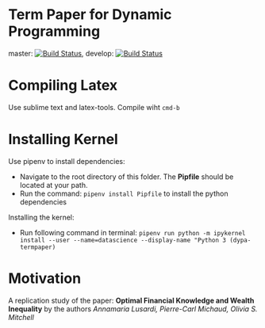 # Term Paper for Dynamic Programming

master: [![Build Status](https://travis-ci.com/JakartaLaw/dypa_termpaper.svg?branch=master)](https://travis-ci.com/JakartaLaw/dypa_termpaper), develop: [![Build Status](https://travis-ci.com/JakartaLaw/dypa_termpaper.svg?branch=develop)](https://travis-ci.com/JakartaLaw/dypa_termpaper)

# Compiling Latex

Use sublime text and latex-tools. Compile wiht `cmd-b`

# Installing Kernel

Use pipenv to install dependencies:

- Navigate to the root directory of this folder. The **Pipfile** should be located at your path.
- Run the command: `pipenv install Pipfile` to install the python dependencies

Installing the kernel:

- Run following command in terminal: `pipenv run python -m ipykernel install --user --name=datascience --display-name "Python 3 (dypa-termpaper)`

# Motivation

A replication study of the paper: **Optimal Financial Knowledge and Wealth Inequality** by the authors _Annamaria Lusardi, Pierre-Carl Michaud, Olivia S. Mitchell_
